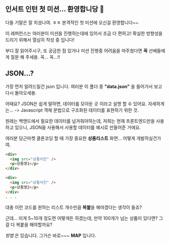 ## 인서트 인턴 첫 미션... 환영합니당 🤩

다들 기말은 잘 치셨나여. ㅎㅎ
본격적인 첫 미션에 오신걸 환영합니다~~

이 레퍼런스는 여러분이 미션을 진행하는데에 있어서 조금 더 편하고!
확실한 방향성을 드리기 위해서 열심히 작성 중 입니다!

부디 잘 읽어주시구, 또 궁금한 점 있거나 미션 진행중 어려움을 마주쳤다면 **꼭**
선배들에게 질문 해 주세용. 꼭... 꼭...!!

## JSON...?

가장 먼저 알려드릴건 json 입니다.
여러분 이 폴더 중 **"data.json"** 을 들어가서 보고 다시 돌아오세용.

어때요? JSON은 쉽게 말하면, 데이터를 모아둔 곳 이라고 설명 할 수 있어요.
자세하게는...
-> Javascript 객체 문법으로 구조화된 데이터를 표현하기 위한 것.

원래는 백엔드에서 필요한 데이터를 넘겨줘야하는데, 저희는 현재 프론트엔드만을 사용하고 있으니,
JSON을 사용해서 사용할 데이터를 예시로 만들어준 거에요.

여러분 당근마켓 클론코딩 할 때 가장 중요한 **상품리스트** 화면... 어떻게 개발하실건가여.

```html
<div>
  <img src="상품사진" />
  <p>상품명1</p>
</div>

<div>
  <img src="상품사진" />
  <p>상품명2</p>
</div>
. . .
```

대충 이런 코드를 원하는 리스트 개수만큼 **복붙**을 해야겠다는 생각이 들죠?

근데... 이게 5~10개 정도면 어떻게든 하겠는데,
만약 100개가 넘는 상품이 있다면? 그걸 다 복붙을 해야할까요?

_방법_ 은 있습니다. 그거슨 바로~~~ **MAP** 입니다.
